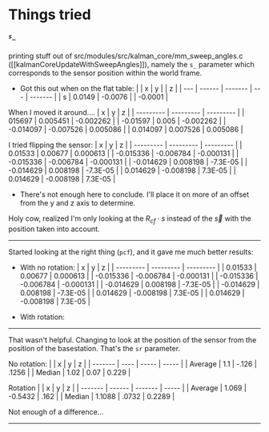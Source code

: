 # Things tried 
##### `s_`
printing stuff out of src/modules/src/kalman_core/mm_sweep_angles.c ([[kalmanCoreUpdateWithSweepAngles]]), namely the `s_` parameter which corresponds to the sensor position within the world frame. 
- Got this out when on the flat table:
|     | x      | y       |     | z       |
| --- | ------ | ------- | --- | ------- |
| s   | 0.0149 | -0.0076 |     | -0.0001 |

When I moved it around....
| x         | y         | z         |
| --------- | --------- | --------- |
| 015697    | 0.005451  | -0.002262 |
| -0.01597  | 0.005     | -0.002262 |
| -0.014097 | -0.007526 | 0.005086  |
| 0.014097  | 0.007526  | 0.005086  |

I tried flipping the sensor:
| x         | y         | z         |
| --------- | --------- | --------- |
| 0.01533   | 0.00677   | 0.000613  |
| -0.015336 | -0.006784 | -0.000131 |
| -0.015336 | -0.006784 | -0.000131 |
| -0.014629 | 0.008198  | -7.3E-05  |
| -0.014629 | 0.008198  | -7.3E-05  |
| 0.014629  | -0.008198 | 7.3E-05   |
| 0.014629  | -0.008198 | 7.3E-05   |
* There's not enough here to conclude. I'll place it on more of an offset from the y and z axis to determine. 

Holy cow, realized I'm only looking at the $R_{cf} \cdot s$ instead of the $\vec{s}$ with the position taken into account. 

---
Started looking at the right thing (`pcf`), and it gave me much better results:
- With no rotation:
| x         | y         | z  |
| --------- | --------- | --------- |
| 0.01533   | 0.00677   | 0.000613  |
| -0.015336 | -0.006784 | -0.000131 |
| -0.015336 | -0.006784 | -0.000131 |
| -0.014629 | 0.008198  | -7.3E-05  |
| -0.014629 | 0.008198  | -7.3E-05  |
| 0.014629  | -0.008198 | 7.3E-05   |
| 0.014629  | -0.008198 | 7.3E-05   |

- With rotation: 

--- 
That wasn't helpful. Changing to look at the position of the sensor from the position of the basestation. That's the `sr` parameter. 

No rotation:
|         | x    | y     | z     |
| ------- | ---- | ----- | ----- |
| Average | 1.1  | -.126 | .1256 |
| Median  | 1.02 | 0.07  | 0.229 |

Rotation
|         | x      | y       | z     |
| ------- | ------ | ------- | ----- |
| Average | 1.069  | -0.5432 | .162  |
| Median  | 1.1088 | .0732   | 0.2289 |

Not enough of a difference...

--- 
